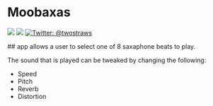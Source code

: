# Moobaxas

<p>
    <img src="https://img.shields.io/badge/iOS-13.2+-blue.svg" />
    <img src="https://img.shields.io/badge/Swift-5-brightgreen.svg" />
    <a href="https://twitter.com/OzBlend">
        <img src="https://img.shields.io/badge/Contact-@twostraws-lightgrey.svg?style=flat" alt="Twitter: @twostraws" />
    </a>
</p>
## app allows a user to select one of 8 saxaphone beats to play.

The sound that is played can be tweaked by changing the following:
- Speed
- Pitch
- Reverb
- Distortion
